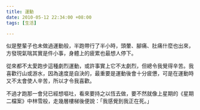 ```yaml
---
title: 運動
date: 2010-05-12 22:34:00 +08:00
tags: [生活]

---
```


 似是整輩子也未做過運動般，半跑帶行了半小時，頭暈、腳痛、肚痛什麼也出來，方發現氣喘其實是件小事，身體上的疲累也最想人停下。  
  
 從來都不太愛跑步這種劇烈運動，或許事實上它不太劇烈，但總令我覺得辛苦。我喜歡行山或游水，因為速度是自決的，最重要是運動後會十分疲憊，可是在運動時又不太會使人辛苦，所以才令我喜歡。  
  
 不過才跑那一會兒已經想嘔吐，看來要持之以恆去做，要不然就像上星期的《星期二檔案》中林雪般，走幾層樓梯後便說：「我感覺到我正在死。」
